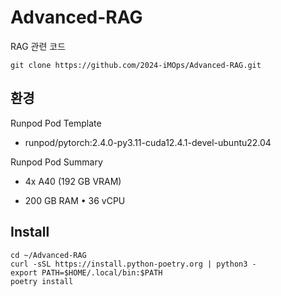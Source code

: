 # Advanced-RAG
RAG 관련 코드
```
git clone https://github.com/2024-iMOps/Advanced-RAG.git
```

## 환경
Runpod Pod Template

- runpod/pytorch:2.4.0-py3.11-cuda12.4.1-devel-ubuntu22.04

Runpod Pod Summary

- 4x A40 (192 GB VRAM)

- 200 GB RAM • 36 vCPU

## Install
```
cd ~/Advanced-RAG
curl -sSL https://install.python-poetry.org | python3 -
export PATH=$HOME/.local/bin:$PATH
poetry install
```
